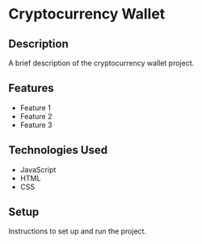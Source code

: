 # Cryptocurrency Wallet

## Description

A brief description of the cryptocurrency wallet project.

## Features

- Feature 1
- Feature 2
- Feature 3

## Technologies Used

- JavaScript
- HTML
- CSS

## Setup

Instructions to set up and run the project.
